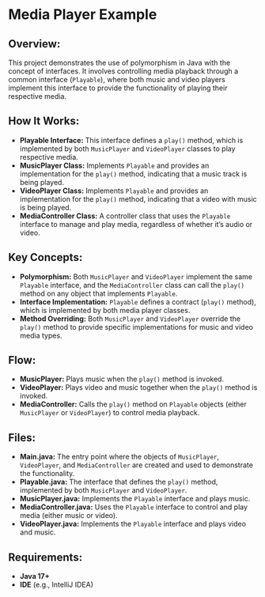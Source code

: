 # Media Player Example

## Overview:
This project demonstrates the use of polymorphism in Java with the concept of interfaces. It involves controlling media playback through a common interface (`Playable`), where both music and video players implement this interface to provide the functionality of playing their respective media.

## How It Works:
- **Playable Interface:** This interface defines a `play()` method, which is implemented by both `MusicPlayer` and `VideoPlayer` classes to play respective media.
- **MusicPlayer Class:** Implements `Playable` and provides an implementation for the `play()` method, indicating that a music track is being played.
- **VideoPlayer Class:** Implements `Playable` and provides an implementation for the `play()` method, indicating that a video with music is being played.
- **MediaController Class:** A controller class that uses the `Playable` interface to manage and play media, regardless of whether it’s audio or video.

## Key Concepts:
- **Polymorphism:** Both `MusicPlayer` and `VideoPlayer` implement the same `Playable` interface, and the `MediaController` class can call the `play()` method on any object that implements `Playable`.
- **Interface Implementation:** `Playable` defines a contract (`play()` method), which is implemented by both media player classes.
- **Method Overriding:** Both `MusicPlayer` and `VideoPlayer` override the `play()` method to provide specific implementations for music and video media types.

## Flow:
- **MusicPlayer:** Plays music when the `play()` method is invoked.
- **VideoPlayer:** Plays video and music together when the `play()` method is invoked.
- **MediaController:** Calls the `play()` method on `Playable` objects (either `MusicPlayer` or `VideoPlayer`) to control media playback.

## Files:
- **Main.java:** The entry point where the objects of `MusicPlayer`, `VideoPlayer`, and `MediaController` are created and used to demonstrate the functionality.
- **Playable.java:** The interface that defines the `play()` method, implemented by both `MusicPlayer` and `VideoPlayer`.
- **MusicPlayer.java:** Implements the `Playable` interface and plays music.
- **MediaController.java:** Uses the `Playable` interface to control and play media (either music or video).
- **VideoPlayer.java:** Implements the `Playable` interface and plays video and music.

## Requirements:
- **Java 17+**
- **IDE** (e.g., IntelliJ IDEA)
